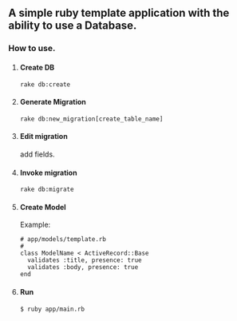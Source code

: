 ## A simple ruby template application with the ability to use a Database.

### How to use.

1. #### Create DB
   ```
   rake db:create
   ```

2. #### Generate Migration
   ```
   rake db:new_migration[create_table_name]
   ```

3. #### Edit migration
   add fields.

4. #### Invoke migration
   ```
   rake db:migrate
   ```

5. #### Create Model
   Example:

   ```
   # app/models/template.rb
   #
   class ModelName < ActiveRecord::Base
     validates :title, presence: true
     validates :body, presence: true
   end
   ```

6. #### Run
   ```
   $ ruby app/main.rb
   ```
